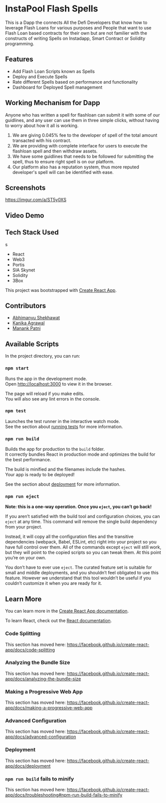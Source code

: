 # InstaPool Flash Spells

This is a Dapp the connects All the Defi Developers that know how to leverage Flash Loans for various purposes and People that want to use Flash Loan based contracts for their own but are not familier with the constructs of writing Spells on Instadapp, Smart Contract or Solidity programming.

## Features

- Add Flash Loan Scripts known as Spells
- Deploy and Execute Spells
- Rate different Spells based on performance and functionality
- Dashboard for Deployed Spell management

## Working Mechanism for Dapp

Anyone who has written a spell for flashloan can submit it with some of our guidlines, and any user can use them in three simple clicks, without having to worry about how it all is working.

1. We are giving 0.045% fee to the developer of spell of the total amount transacted with his contract.
2. We are providing with complete interface for users to execute the flashloan spell and then withdraw assets.
3. We have some guidlines that needs to be followed for submitting the spell, thus to ensure right spell is on our platform.
4. Our platform also has a reputation system, thus more reputed developer's spell will can be identified with ease.

## Screenshots

https://imgur.com/a/ST5y0XS

## Video Demo


## Tech Stack Used
s
- React
- Web3
- Portis
- SIA Skynet
- Solidity
- 3Box

This project was bootstrapped with [Create React App](https://github.com/facebook/create-react-app).

## Contributors

- [Abhimanyu Shekhawat](https://github.com/Abhimanyu121/)
- [Kanika Agrawal](https://github.com/Man-Jain/)
- [Manank Patni](https://github.com/Kanika1799/)

## Available Scripts

In the project directory, you can run:

### `npm start`

Runs the app in the development mode.<br />
Open [http://localhost:3000](http://localhost:3000) to view it in the browser.

The page will reload if you make edits.<br />
You will also see any lint errors in the console.

### `npm test`

Launches the test runner in the interactive watch mode.<br />
See the section about [running tests](https://facebook.github.io/create-react-app/docs/running-tests) for more information.

### `npm run build`

Builds the app for production to the `build` folder.<br />
It correctly bundles React in production mode and optimizes the build for the best performance.

The build is minified and the filenames include the hashes.<br />
Your app is ready to be deployed!

See the section about [deployment](https://facebook.github.io/create-react-app/docs/deployment) for more information.

### `npm run eject`

**Note: this is a one-way operation. Once you `eject`, you can’t go back!**

If you aren’t satisfied with the build tool and configuration choices, you can `eject` at any time. This command will remove the single build dependency from your project.

Instead, it will copy all the configuration files and the transitive dependencies (webpack, Babel, ESLint, etc) right into your project so you have full control over them. All of the commands except `eject` will still work, but they will point to the copied scripts so you can tweak them. At this point you’re on your own.

You don’t have to ever use `eject`. The curated feature set is suitable for small and middle deployments, and you shouldn’t feel obligated to use this feature. However we understand that this tool wouldn’t be useful if you couldn’t customize it when you are ready for it.

## Learn More

You can learn more in the [Create React App documentation](https://facebook.github.io/create-react-app/docs/getting-started).

To learn React, check out the [React documentation](https://reactjs.org/).

### Code Splitting

This section has moved here: https://facebook.github.io/create-react-app/docs/code-splitting

### Analyzing the Bundle Size

This section has moved here: https://facebook.github.io/create-react-app/docs/analyzing-the-bundle-size

### Making a Progressive Web App

This section has moved here: https://facebook.github.io/create-react-app/docs/making-a-progressive-web-app

### Advanced Configuration

This section has moved here: https://facebook.github.io/create-react-app/docs/advanced-configuration

### Deployment

This section has moved here: https://facebook.github.io/create-react-app/docs/deployment

### `npm run build` fails to minify

This section has moved here: https://facebook.github.io/create-react-app/docs/troubleshooting#npm-run-build-fails-to-minify
